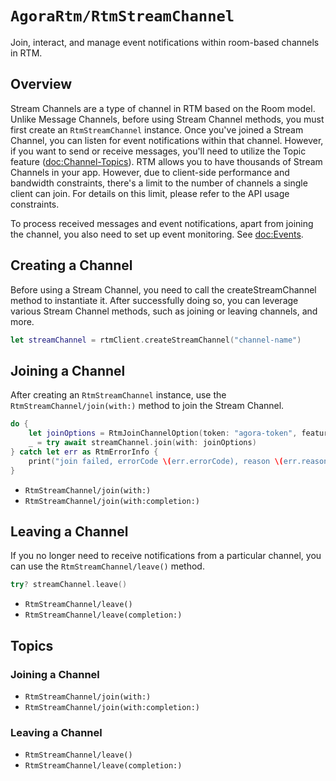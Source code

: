 # ``AgoraRtm/RtmStreamChannel``

Join, interact, and manage event notifications within room-based channels in RTM.

## Overview

Stream Channels are a type of channel in RTM based on the Room model. Unlike Message Channels, before using Stream Channel methods, you must first create an ``RtmStreamChannel`` instance. Once you've joined a Stream Channel, you can listen for event notifications within that channel. However, if you want to send or receive messages, you'll need to utilize the Topic feature (<doc:Channel-Topics>). RTM allows you to have thousands of Stream Channels in your app. However, due to client-side performance and bandwidth constraints, there's a limit to the number of channels a single client can join. For details on this limit, please refer to the API usage constraints.

To process received messages and event notifications, apart from joining the channel, you also need to set up event monitoring. See <doc:Events>.

## Creating a Channel

Before using a Stream Channel, you need to call the createStreamChannel method to instantiate it. After successfully doing so, you can leverage various Stream Channel methods, such as joining or leaving channels, and more.

```swift
let streamChannel = rtmClient.createStreamChannel("channel-name")
```

## Joining a Channel

After creating an ``RtmStreamChannel`` instance, use the ``RtmStreamChannel/join(with:)`` method to join the Stream Channel.

```swift
do {
    let joinOptions = RtmJoinChannelOption(token: "agora-token", features = .presence)
    _ = try await streamChannel.join(with: joinOptions)
} catch let err as RtmErrorInfo {
    print("join failed, errorCode \(err.errorCode), reason \(err.reason)")
}
```

- ``RtmStreamChannel/join(with:)``
- ``RtmStreamChannel/join(with:completion:)``

## Leaving a Channel

If you no longer need to receive notifications from a particular channel, you can use the ``RtmStreamChannel/leave()`` method.

```swift
try? streamChannel.leave()
```

- ``RtmStreamChannel/leave()``
- ``RtmStreamChannel/leave(completion:)``

## Topics

### Joining a Channel

- ``RtmStreamChannel/join(with:)``
- ``RtmStreamChannel/join(with:completion:)``

### Leaving a Channel

- ``RtmStreamChannel/leave()``
- ``RtmStreamChannel/leave(completion:)``
